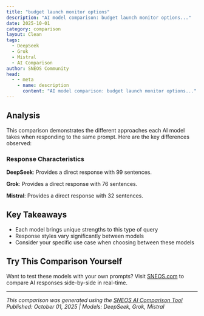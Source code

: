 ```yaml
---
title: "budget launch monitor options"
description: "AI model comparison: budget launch monitor options..."
date: 2025-10-01
category: comparison
layout: Clean
tags:
  - DeepSeek
  - Grok
  - Mistral
  - AI Comparison
author: SNEOS Community
head:
  - - meta
    - name: description
      content: "AI model comparison: budget launch monitor options..."
---
```


<ChatComparison
  title="budget launch monitor options"
  prompt="budget launch monitor options"
  :responses='{"DeepSeek": "Of course! This is a great question, as the launch monitor market has exploded with fantastic, affordable options in recent years. The \u0022best\u0022 choice depends heavily on your budget, primary use case (indoors vs. outdoors), and the specific data you value most.\n\nHere\u2019s a breakdown of the best budget launch monitor options, categorized by price and primary use.\n\n---\n\n### **Category 1: The Game-Changers (~$200 - $600)**\n*These are primarily for indoor use with a net or simulator software. They use your smartphone\u0027s camera and are incredibly accurate for the price.*\n\n#### **1. Rapsodo MLM2PRO**\n* **Price:** ~$700 (Often found on sale for less. It\u0027s at the top of this category but a huge step up).\n* **Best For:** The serious golfer who wants pro-level data without the pro-level price.\n* **Key Data:** **Ball Data:** Carry Distance, Total Distance, Ball Speed, Launch Angle, Launch Direction, Spin Rate, Spin Axis. **Club Data:** Club Speed, Club Path, Smash Factor, Attack Angle.\n* **Pros:**\n * The only device in this price range that measures **spin without metal dots** (using dual optical cameras and radar).\n * Incredibly accurate and comprehensive data set.\n * Works well indoors and outdoors.\n * Excellent simulator integration (E6 Connect, Awesome Golf).\n* **Cons:**\n * Requires a subscription for advanced features and simulation ($199/year).\n * At the higher end of the \u0022budget\u0022 spectrum.\n\n#### **2. Garmin Approach R10**\n* **Price:** ~$600\n* **Best For:** The all-arounder who wants a great mix of outdoor range use and indoor simulation.\n* **Key Data:** **Ball Data:** Carry Distance, Total Distance, Ball Speed, Launch Angle, Launch Direction. **Club Data:** Club Speed, Club Path, Attack Angle, Swing Tempo.\n* **Pros:**\n * Excellent for outdoor range sessions; provides a full virtual driving range experience.\n * No subscription required for basic function and Garmin\u0027s \u0022Home Tee Hero\u0022 virtual courses.\n * Integrates with third-party sim software (E6 Connect, Awesome Golf) for a fee.\n * Portable and easy to set up.\n* **Cons:**\n * **Does not measure spin rate directly;** it calculates it. This can lead to less accuracy on short game shots and with high-spin clubs.\n * Requires a good amount of space behind the ball (6-8 feet) and in front (10\u002B feet to the net).\n\n#### **3. Swing Caddie SC4 / SC4 Plus**\n* **Price:** ~$500 - $600\n* **Best For:** The \u0022range rat\u0022 who wants a simple, dedicated device with no phone required.\n* **Key Data:** Carry Distance, Total Distance, Ball Speed, Club Speed, Smash Factor, Apex, Launch Angle.\n* **Pros:**\n * Standalone unit with a built-in screen. No phone needed for basic data.\n * Very simple and quick to use.\n * Voice output of key data (can be muted).\n * Known for reliable and accurate carry distance.\n* **Cons:**\n * Lacks the visual simulation and shot-tracing of the R10 or MLM2PRO.\n * More limited data set (no club path or face angle).\n * Primarily an outdoor/range tool.\n\n---\n\n### **Category 2: The Entry-Level \u0026 Training Aids (~$100 - $300)**\n*These are fantastic for getting immediate feedback on key metrics but lack the full data suite of the options above.*\n\n#### **1. PRGR Launch Monitor (Black Edition)**\n* **Price:** ~$200\n* **Best For:** The golfer on a tight budget who wants instant, reliable feedback on club speed and ball speed.\n* **Key Data:** Club Speed, Ball Speed, Carry Distance (calculated), Smash Factor.\n* **Pros:**\n * Extremely affordable and shockingly accurate for club/ball speed.\n * Instant feedback, no app fuss.\n * Tiny, pocket-sized, and incredibly portable.\n * The best pure \u0022value\u0022 on the market.\n* **Cons:**\n * Very limited data set. No launch angle or spin.\n * No simulation or app-based graphics.\n\n#### **2. Swing Caddie SC300 / SC300i**\n* **Price:** ~$300 - $400\n* **Best For:** A step up from the PRGR, offering more data and a simple app interface.\n* **Key Data:** Carry Distance, Total Distance, Ball Speed, Club Speed, Smash Factor, Apex, Launch Angle.\n* **Pros:**\n * Standalone unit with a clear screen.\n * App provides shot history and some visual feedback.\n * A trusted name in the mid-range market.\n* **Cons:**\n * Outclassed in features by the Garmin R10 and MLM2PRO for a similar price.\n * Calculated spin (not measured).\n\n#### **3. FlightScope Mevo**\n* **Price:** ~$500 (The original model, often found used or on sale).\n* **Best For:** Someone who can find a great deal on a used one. It was the pioneer but has been surpassed.\n* **Key Data:** Basic ball data (Carry, Speed, Launch Angle, etc.). Limited club data.\n* **Pros:**\n * FlightScope is a top-tier radar company, so the tech is solid.\n * Simple to use.\n* **Cons:**\n * The original Mevo is now outdated compared to the competition.\n * Requires metallic stickers on the ball for spin data.\n\n---\n\n### **Quick Comparison Table**\n\n| Model | Price (Approx.) | Key Strength | Measures Spin? | Best For |\n| :--- | :--- | :--- | :--- | :--- |\n| **Rapsodo MLM2PRO** | ~$700 | Most Accurate \u0026 Comprehensive Data | **Yes** (No dots) | Indoor Sim \u0026 Data Nerds |\n| **Garmin Approach R10** | ~$600 | Outdoor Range \u0026 Simulation | No (Calculated) | All-Arounder / Outdoor |\n| **Swing Caddie SC4** | ~$550 | Standalone Ease of Use | No (Calculated) | Range Purist |\n| **PRGR Launch Monitor** | ~$200 | Incredible Value for Speed Data | No | Tight Budget / Speed Training |\n| **Swing Caddie SC300i** | ~$350 | Simple Standalone \u002B App | No (Calculated) | Entry-Level with a Screen |\n\n---\n\n### **How to Choose: A Simple Guide**\n\n1. **What\u0027s Your Absolute Max Budget?**\n * **Under $250:** The **PRGR** is your only serious choice and a fantastic one for speed and smash factor.\n * **~$500 - $700:** This is the sweet spot. Now you must decide on features.\n\n2. **Indoors or Outdoors?**\n * **Primarily Indoors with a Net/Sim:** The **Rapsodo MLM2PRO** is the clear winner due to its measured spin data, which is critical for accurate simulator play.\n * **Primarily Outdoors at the Range:** The **Garmin R10** shines here with its virtual range and course play. The lack of measured spin is less of an issue with real ball flight.\n\n3. **What Data Matters Most to You?**\n * **Club Speed \u0026 Smash Factor:** PRGR, SC4, R10 all do this well.\n * **Spin Rate \u0026 Shot Shape:** The **Rapsodo MLM2PRO** is the only budget device that truly provides this.\n * **\u0022Does it Feel Like Golf?\u0022 (Simulation):** Both the R10 and MLM2PRO offer great sim experiences, but the MLM2PRO\u0027s accuracy is superior.\n\n4. **Do You Hate Using Your Phone?**\n * If you want a device that works entirely on its own, look at the **Swing Caddie SC4** or **SC300i**. If you\u0027re fine with using a phone/tablet, the R10 and MLM2PRO offer much more.\n\n**Final Verdict:**\n\n* **The Overall Best (if budget allows):** **Rapsodo MLM2PRO**. Its ability to measure spin without stickers is a game-changer and provides a level of accuracy the others can\u0027t match.\n* **The Best Value for Most Golfers:** **Garmin Approach R10**. It does almost everything very well and is a blast to use both indoors and out.\n* **The Best Bang-for-Your-Buck:** **PRGR**. For $200, the feedback on your swing speed and strike quality is invaluable.", "Grok": "If you\u0027re looking for budget-friendly launch monitors for golf, there are several options available that provide solid performance without breaking the bank. Launch monitors are devices that measure various parameters of your golf swing and ball flight, such as ball speed, launch angle, spin rate, and carry distance. Below are some of the best budget options (as of 2023) that cater to golfers who want actionable data without spending thousands of dollars:\n\n### Key Considerations for Budget Launch Monitors:\n- **Accuracy**: While budget options may not be as precise as high-end models, they can still provide useful data for practice and improvement.\n- **Indoor/Outdoor Use**: Some devices work better indoors, while others require outdoor space for accurate readings.\n- **Ease of Use**: Look for user-friendly interfaces and setup processes.\n- **Compatibility**: Check if the device works with apps or simulators for enhanced functionality.\n- **Portability**: Lightweight and portable options are ideal for taking to the range or course.\n\n### Budget Launch Monitor Options ($200 - $1,000 Range)\n\n#### 1. PRGR Black Pocket Launch Monitor ($200\u2013$250)\n- **Features**:\n - Measures ball speed, club speed, smash factor, and carry/total distance.\n - Compact and portable (fits in your pocket).\n - No subscription fees or app required.\n - Works for golf and other sports like baseball.\n- **Pros**:\n - Extremely affordable.\n - Simple to use with a small LCD screen for instant feedback.\n - No need for Wi-Fi or smartphone pairing.\n- **Cons**:\n - Limited data points compared to higher-end models (no spin or launch angle).\n - Less accurate in certain conditions (e.g., windy outdoor settings).\n- **Best For**: Beginners or casual golfers looking for basic swing and ball speed data.\n\n#### 2. Swing Caddie SC200 Plus ($300\u2013$350)\n- **Features**:\n - Measures carry distance, ball speed, clubhead speed, and smash factor.\n - Voice output for hands-free feedback.\n - Adjustable loft angles for more accurate distance calculations.\n - Portable with a remote control for easy operation.\n- **Pros**:\n - Affordable and user-friendly.\n - Good for practice at the range or home.\n - No app or subscription required.\n- **Cons**:\n - Lacks advanced metrics like spin rate or side spin.\n - Requires a clear line of sight and may struggle with inconsistent readings outdoors.\n- **Best For**: Intermediate golfers wanting a step up from basic devices.\n\n#### 3. Rapsodo Mobile Launch Monitor (MLM) ($300\u2013$500)\n- **Features**:\n - Uses your smartphone camera to track ball flight (iOS and select Android devices).\n - Measures carry distance, ball speed, club speed, smash factor, launch angle, and launch direction.\n - Video playback with shot tracer for visual feedback.\n - Works indoors with a net (requires specific phone models for best results).\n- **Pros**:\n - Affordable compared to traditional launch monitors.\n - Integrates well with a smartphone app for data and video analysis.\n - Compact and easy to set up.\n- **Cons**:\n - Requires a premium subscription ($99/year) for full features.\n - Accuracy depends on phone camera quality and lighting conditions.\n - Limited Android compatibility.\n- **Best For**: Tech-savvy golfers who want video analysis and portability.\n\n#### 4. FlightScope Mevo ($400\u2013$500)\n- **Features**:\n - Measures carry distance, ball speed, club speed, spin rate, launch angle, and more.\n - App-based interface for detailed data and video integration.\n - Works indoors and outdoors.\n- **Pros**:\n - More data points than most budget options (including spin rate).\n - Compact and easy to transport.\n - Trusted brand with decent accuracy for the price.\n- **Cons**:\n - Requires metallic stickers on the ball for spin data (stickers included).\n - App setup can be tricky for some users.\n - May need additional purchases for simulation software.\n- **Best For**: Serious amateurs who want a balance of affordability and deeper data insights.\n\n#### 5. Garmin Approach R10 ($500\u2013$600)\n- **Features**:\n - Tracks clubhead speed, ball speed, launch angle, spin rate, carry distance, and more (14 data points).\n - Works with the Garmin Golf app for detailed analysis and virtual play on thousands of courses.\n - Indoor and outdoor use with simulator capabilities.\n- **Pros**:\n - Highly portable and easy to set up.\n - Offers simulation play with a subscription ($9.99/month or $99.99/year).\n - Great value for the number of metrics provided.\n- **Cons**:\n - Subscription required for full simulator features.\n - Slightly less accurate than premium models like TrackMan or Foresight Sports.\n- **Best For**: Golfers wanting a versatile device for practice and virtual golf at a reasonable price.\n\n### Additional Budget-Friendly Tips:\n- **Used or Refurbished Models**: Look for older or refurbished versions of higher-end launch monitors like SkyTrak or older FlightScope models on platforms like eBay or golf forums. These can sometimes fall within the $500\u2013$1,000 range.\n- **App-Based Solutions**: Some free or low-cost golf apps (paired with manual input or basic sensors) can simulate launch monitor functionality if you\u2019re on a tight budget.\n- **Check for Sales**: Retailers like Amazon, Dick\u2019s Sporting Goods, or manufacturer websites often have discounts during holiday sales (Black Friday, Cyber Monday, etc.).\n\n### Final Thoughts:\nThe best budget launch monitor depends on your goals. If you\u2019re just starting out and want basic feedback, the PRGR Black Pocket or Swing Caddie SC200 Plus are excellent choices under $350. For more data and simulator potential, the Rapsodo MLM, FlightScope Mevo, or Garmin Approach R10 offer great value under $600. Always read recent user reviews and ensure the device matches your intended use (indoor, outdoor, or both). Let me know if you\u2019d like more details on a specific model!", "Mistral": "If you\u0027re looking for budget-friendly launch monitor options to improve your golf game, there are several affordable choices available. Here are some popular ones:\n\n1. **Rapsodo Mobile Launch Monitor (MLM)**:\n - **Price Range**: Around $500.\n - **Features**: Uses your smartphone\u0027s camera to track shot data, including distance, ball speed, club speed, launch angle, and smash factor.\n - **Pros**: Portable, easy to use, and provides instant feedback.\n - **Cons**: Requires a smartphone and good lighting conditions.\n\n2. **Voice Caddie SC200 Plus**:\n - **Price Range**: Around $350.\n - **Features**: Measures carry distance, swing speed, ball speed, and smash factor.\n - **Pros**: Compact, easy to set up, and provides accurate data.\n - **Cons**: Limited metrics compared to more expensive models.\n\n3. **FlightScope Mevo**:\n - **Price Range**: Around $500.\n - **Features**: Measures carry distance, club head speed, ball speed, smash factor, vertical launch angle, spin, apex height, and flight time.\n - **Pros**: Portable, versatile, and provides a wide range of data.\n - **Cons**: Requires a smartphone and good lighting conditions.\n\n4. **Swing Caddie SC300i**:\n - **Price Range**: Around $450.\n - **Features**: Measures carry distance, swing speed, ball speed, smash factor, launch angle, apex, and spin.\n - **Pros**: Portable, easy to use, and provides comprehensive data.\n - **Cons**: Slightly more expensive than some other budget options.\n\n5. **Garmin Approach G80**:\n - **Price Range**: Around $500.\n - **Features**: Combines a launch monitor with a GPS device, providing carry distance, club head speed, ball speed, smash factor, and estimated distance.\n - **Pros**: Dual functionality as a GPS and launch monitor, portable, and easy to use.\n - **Cons**: Limited metrics compared to dedicated launch monitors.\n\n6. **PRGR Black Pocket Launch Monitor**:\n - **Price Range**: Around $200.\n - **Features**: Measures carry distance, swing speed, ball speed, and smash factor.\n - **Pros**: Extremely affordable, portable, and easy to use.\n - **Cons**: Limited metrics and less accurate than higher-end models.\n\nThese options provide a good balance of affordability and functionality, making them suitable for golfers looking to improve their game without breaking the bank."}' 
  published-date="18:18"
/>

## Analysis

This comparison demonstrates the different approaches each AI model takes when responding to the same prompt. Here are the key differences observed:

### Response Characteristics

**DeepSeek**: Provides a direct response with 99 sentences. 

**Grok**: Provides a direct response with 76 sentences. 

**Mistral**: Provides a direct response with 32 sentences. 

## Key Takeaways

- Each model brings unique strengths to this type of query
- Response styles vary significantly between models
- Consider your specific use case when choosing between these models

## Try This Comparison Yourself

Want to test these models with your own prompts? Visit [SNEOS.com](https://sneos.com) to compare AI responses side-by-side in real-time.

---

*This comparison was generated using the [SNEOS AI Comparison Tool](https://sneos.com)*
*Published: October 01, 2025 | Models: DeepSeek, Grok, Mistral*

